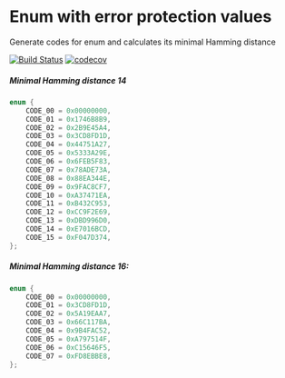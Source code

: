 # Enum with error protection values
Generate codes for enum and calculates its minimal Hamming distance

[![Build Status](https://travis-ci.org/Eretic/Hamming_enum.svg?branch=master)](https://travis-ci.org/Eretic/Hamming_enum)
[![codecov](https://codecov.io/gh/Eretic/Hamming_enum/branch/master/graph/badge.svg)](https://codecov.io/gh/Eretic/Hamming_enum)

##### Minimal Hamming distance 14
```c
enum {
    CODE_00 = 0x00000000,
    CODE_01 = 0x1746B8B9,
    CODE_02 = 0x2B9E45A4,
    CODE_03 = 0x3CD8FD1D,
    CODE_04 = 0x44751A27,
    CODE_05 = 0x5333A29E,
    CODE_06 = 0x6FEB5F83,
    CODE_07 = 0x78ADE73A,
    CODE_08 = 0x88EA344E,
    CODE_09 = 0x9FAC8CF7,
    CODE_10 = 0xA37471EA,
    CODE_11 = 0xB432C953,
    CODE_12 = 0xCC9F2E69,
    CODE_13 = 0xDBD996D0,
    CODE_14 = 0xE7016BCD,
    CODE_15 = 0xF047D374,
};
```

##### Minimal Hamming distance 16:
```c
enum {
    CODE_00 = 0x00000000,
    CODE_01 = 0x3CD8FD1D,
    CODE_02 = 0x5A19EAA7,
    CODE_03 = 0x66C117BA,
    CODE_04 = 0x9B4FAC52,
    CODE_05 = 0xA797514F,
    CODE_06 = 0xC15646F5,
    CODE_07 = 0xFD8EBBE8,
};
```
